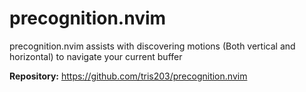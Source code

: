 # precognition.nvim

precognition.nvim assists with discovering motions (Both vertical and horizontal) to navigate your current buffer

**Repository:** <https://github.com/tris203/precognition.nvim>

<!-- vim: set ft=markdown: -->